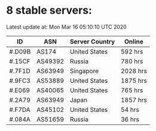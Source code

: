 # 8 stable servers:

Latest update at: Mon Mar 16 05:10:10 UTC 2020

| ID | ASN | Server Country | Online |
| -- | --- | -------------- | ------ |
| #.D09B | AS174 | United States | 592 hrs |
| #.15CF | AS49392 | Russia | 780 hrs |
| #.7F1D | AS63949 | Singapore | 2028 hrs |
| #.9FC3 | AS53889 | United States | 1875 hrs |
| #.E069 | AS40065 | United States | 765 hrs |
| #.2A79 | AS63949 | Japan | 1857 hrs |
| #.F7DA | AS45102 | United States | 54 hrs |
| #.084A | AS51659 | Russia | 36 hrs |

